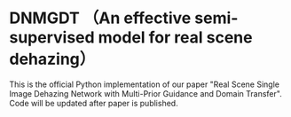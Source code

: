 # DNMGDT （An effective semi-supervised model for real scene dehazing）
This is the official Python implementation of our paper "Real Scene Single Image Dehazing Network with Multi-Prior Guidance and Domain Transfer". Code will be updated after paper is published.
